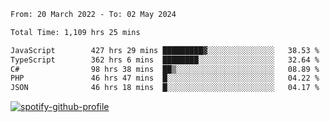 <!--START_SECTION:waka-->

```txt
From: 20 March 2022 - To: 02 May 2024

Total Time: 1,109 hrs 25 mins

JavaScript        427 hrs 29 mins █████████▓░░░░░░░░░░░░░░░   38.53 %
TypeScript        362 hrs 6 mins  ████████░░░░░░░░░░░░░░░░░   32.64 %
C#                98 hrs 38 mins  ██▒░░░░░░░░░░░░░░░░░░░░░░   08.89 %
PHP               46 hrs 47 mins  █░░░░░░░░░░░░░░░░░░░░░░░░   04.22 %
JSON              46 hrs 18 mins  █░░░░░░░░░░░░░░░░░░░░░░░░   04.17 %
```

<!--END_SECTION:waka-->
[![spotify-github-profile](https://spotify-github-profile.vercel.app/api/view?uid=c00zprrvy9xiloa9qnco3hmng&cover_image=true&theme=novatorem&show_offline=false&background_color=121212&bar_color=53b14f&bar_color_cover=false)](https://spotify-github-profile.vercel.app/api/view?uid=c00zprrvy9xiloa9qnco3hmng&redirect=true)



